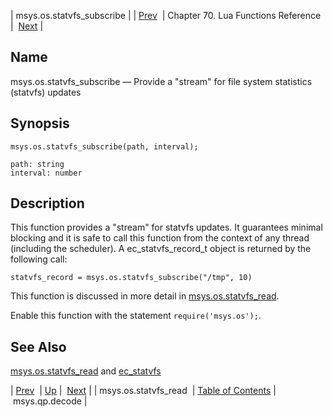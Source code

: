 | msys.os.statvfs_subscribe |
| [Prev](lua.ref.msys.os.statvfs_read)  | Chapter 70. Lua Functions Reference |  [Next](lua.ref.msys.qp.decode) |

<a name="lua.ref.msys.os.statvfs_subscribe"></a>
## Name

msys.os.statvfs_subscribe — Provide a "stream" for file system statistics (statvfs) updates

<a name="idp18327136"></a>
## Synopsis

`msys.os.statvfs_subscribe(path, interval);`

```
path: string
interval: number
```
<a name="idp18330144"></a>
## Description

This function provides a "stream" for statvfs updates. It guarantees minimal blocking and it is safe to call this function from the context of any thread (including the scheduler). A ec_statvfs_record_t object is returned by the following call:

`statvfs_record = msys.os.statvfs_subscribe("/tmp", 10)`

This function is discussed in more detail in [msys.os.statvfs_read](lua.ref.msys.os.statvfs_read "msys.os.statvfs_read").

Enable this function with the statement `require('msys.os');`.

<a name="idp18334992"></a>
## See Also

[msys.os.statvfs_read](lua.ref.msys.os.statvfs_read "msys.os.statvfs_read") and [ec_statvfs](https://support.messagesystems.com/docs/web-c-api/structs.ec_statvfs)

| [Prev](lua.ref.msys.os.statvfs_read)  | [Up](lua.function.details) |  [Next](lua.ref.msys.qp.decode) |
| msys.os.statvfs_read  | [Table of Contents](index) |  msys.qp.decode |

